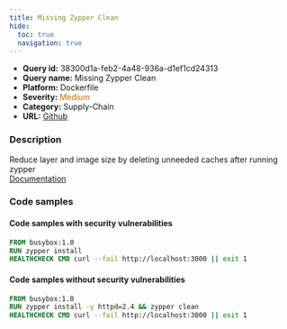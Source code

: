 ```yaml
---
title: Missing Zypper Clean
hide:
  toc: true
  navigation: true
---
```


<style>
  .highlight .hll {
    background-color: #ff171742;
  }
  .md-content {
    max-width: 1100px;
    margin: 0 auto;
  }
</style>

-   **Query id:** 38300d1a-feb2-4a48-936a-d1ef1cd24313
-   **Query name:** Missing Zypper Clean
-   **Platform:** Dockerfile
-   **Severity:** <span style="color:#C60">Medium</span>
-   **Category:** Supply-Chain
-   **URL:** [Github](https://github.com/Checkmarx/kics/tree/master/assets/queries/dockerfile/missing_zypper_clean)

### Description
Reduce layer and image size by deleting unneeded caches after running zypper<br>
[Documentation](https://docs.docker.com/develop/develop-images/dockerfile_best-practices/#run)

### Code samples
#### Code samples with security vulnerabilities
```dockerfile title="Postitive test num. 1 - dockerfile file" hl_lines="2"
FROM busybox:1.0
RUN zypper install
HEALTHCHECK CMD curl --fail http://localhost:3000 || exit 1

```


#### Code samples without security vulnerabilities
```dockerfile title="Negative test num. 1 - dockerfile file"
FROM busybox:1.0
RUN zypper install -y httpd=2.4 && zypper clean
HEALTHCHECK CMD curl --fail http://localhost:3000 || exit 1

```
